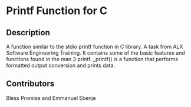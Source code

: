 # Printf Function for C

## Description
A function similar to the stdio printf function in C library. A task from ALX Software Engineering Training. It contains some of the basic features and functions found in the man 3 printf. _printf() is a function that performs formatted output conversion and prints data.

## Contributors
Bless Promise and Emmanuel Ebenje
